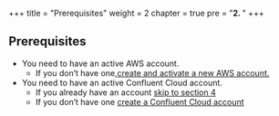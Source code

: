 +++
title = "Prerequisites"
weight = 2
chapter = true
pre = "<b>2. </b>"
+++

## Prerequisites

- You need to have an active AWS account. 
    - If you don’t have one,[create and activate a new AWS account.](https://aws.amazon.com/premiumsupport/knowledge-center/create-and-activate-aws-account/)
- You need to have an active Confluent Cloud account. 
	- If you already have an account [skip to section 4](/4.creating-a-confluent-cloud-kafka-cluster.html)
    - If you don’t have one [create a Confluent Cloud account](/3.signing-up-for-confluent-cloud.html)